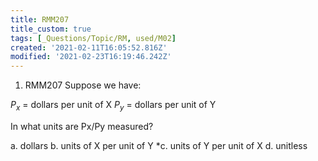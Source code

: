 ```yaml
---
title: RMM207
title_custom: true
tags: [_Questions/Topic/RM, used/M02]
created: '2021-02-11T16:05:52.816Z'
modified: '2021-02-23T16:19:46.242Z'
---
```


1. RMM207 Suppose we have: 

$P_x$ = dollars per unit of X
$P_y$ = dollars per unit of Y

In what units are Px/Py measured?

a. dollars
b. units of X per unit of Y
*c. units of Y per unit of X
d. unitless


